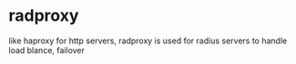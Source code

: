 radproxy
========

like haproxy for http servers, radproxy is used for radius servers to handle load blance, failover
